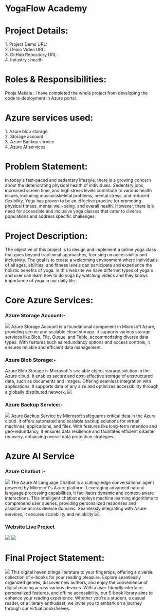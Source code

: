 

<h1> YogaFlow Academy</h1>
<h1>Project Details:</h1>
1.	Project Demo URL:<br>
2.	Demo Video URL: <br>
3.	GitHub Repository URL :<br>
4.	Industry : health<br>

<h1>Roles & Responsibilities:</h1>
Pooja Mekala : I have completed the whole project from developing the code to deployment in Azure portal. 

 <h1>Azure services used:</h1>
1.	Azure blob storage<br>
2.	Storage account<br>
3.	Azure Backup service<br>
4.	Azure AI services<br>

<h1>Problem Statement:</h1>
In today's fast-paced and sedentary lifestyle, there is a growing concern about the deteriorating physical health of individuals. Sedentary jobs, increased screen time, and high stress levels contribute to various health issues, including musculoskeletal problems, mental stress, and reduced flexibility. Yoga has proven to be an effective practice for promoting physical fitness, mental well-being, and overall health. However, there is a need for accessible and inclusive yoga classes that cater to diverse populations and address specific challenges.

<h1>Project Description:</h1>
The objective of this project is to design and implement a online yoga class that goes beyond traditional approaches, focusing on accessibility and inclusivity. The goal is to create a welcoming environment where individuals of all ages, abilities, and fitness levels can participate and experience the holistic benefits of yoga.
In this website we have differnet types of yoga's and user can learn how to do yoga by watching videos and they knows importance of yoga in our daily life..



<h1>Core Azure Services:</h1>
<h3><b>Azure Storage Account:-</b></h3>
<img src="https://github.com/MekalaPooja9933/YogaFlow-Academy-Azure/blob/main/storage%20account2.png?raw=true">
Azure Storage Account is a foundational component in Microsoft Azure, providing secure and scalable cloud storage. It supports various storage services like Blob, File, Queue, and Table, accommodating diverse data types. With features such as redundancy options and access controls, it ensures reliable and efficient data management.

<h3><b>Azure Blob Storage:-</b></h3> Azure Blob Storage is Microsoft's scalable object storage solution in the Azure cloud. It enables secure and cost-effective storage of unstructured data, such as documents and images. Offering seamless integration with applications, it supports data of any size and optimizes accessibility through a globally distributed network.
<img src="https://github.com/MekalaPooja9933/YogaFlow-Academy-Azure/blob/main/blobstorage2.png?raw=true">

<h3><b>Azure Backup Service:-</b></h3>
 <img src="https://github.com/MekalaPooja9933/YogaFlow-Academy-Azure/blob/main/backup%20services.png?raw=true">
 Azure Backup Service by Microsoft safeguards critical data in the Azure cloud. It offers automated and scalable backup solutions for virtual machines, applications, and files. With features like long-term retention and geo-redundancy, it ensures data resilience and facilitates efficient disaster recovery, enhancing overall data protection strategies.

 

<h1>Azure AI Service</h1>
<h3><b>Azure Chatbot :-</b></h3>
<img src="https://github.com/MekalaPooja9933/YogaFlow-Academy-Azure/blob/main/chatbot2.png?raw=true">
The Azure AI Language Chatbot is a cutting-edge conversational agent powered by Microsoft's Azure platform. Leveraging advanced natural language processing capabilities, it facilitates dynamic and context-aware interactions. This intelligent chatbot employs machine learning algorithms to comprehend user queries, providing personalized responses and assistance across diverse domains. Seamlessly integrating with Azure services, it ensures scalability and reliability
<img src="https://github.com/MekalaPooja9933/YogaFlow-Academy-Azure/blob/main/Language2.png?raw=true">
<h3>Website Live Project</h3>
<img src="https://github.com/MekalaPooja9933/YogaFlow-Academy-Azure/blob/main/indexpage2.png?raw=true">
<img src="https://github.com/MekalaPooja9933/YogaFlow-Academy-Azure/blob/main/Homepage2.png?raw=true">


<h1>Final Project Statement:</h1>
<img src=https://github.com/MekalaPooja9933/YogaFlow-Academy-Azure/blob/main/index%20page.png?raw=true">
This digital haven brings literature to your fingertips, offering a diverse collection of e-books for your reading pleasure. Explore seamlessly organized genres, discover new authors, and enjoy the convenience of digital reading across various devices. With a user-friendly interface, personalized features, and offline accessibility, our E-book library aims to enhance your reading experience. Whether you're a student, a casual reader, or a literary enthusiast, we invite you to embark on a journey through our virtual bookshelves.
